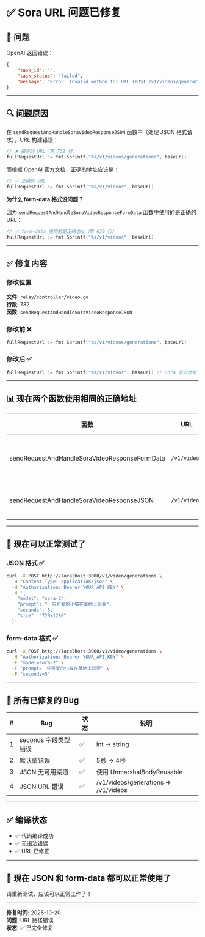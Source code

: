 # ✅ Sora URL 问题已修复

## 🐛 问题

OpenAI 返回错误：
```json
{
    "task_id": "",
    "task_status": "failed",
    "message": "Error: Invalid method for URL (POST /v1/videos/generations) (type: invalid_request_error, code: )"
}
```

---

## 🔍 问题原因

在 `sendRequestAndHandleSoraVideoResponseJSON` 函数中（处理 JSON 格式请求），URL 构建错误：

```go
// ❌ 错误的 URL（第 732 行）
fullRequestUrl := fmt.Sprintf("%s/v1/videos/generations", baseUrl)
```

而根据 OpenAI 官方文档，正确的地址应该是：
```go
// ✅ 正确的 URL
fullRequestUrl := fmt.Sprintf("%s/v1/videos", baseUrl)
```

**为什么 form-data 格式没问题？**

因为 `sendRequestAndHandleSoraVideoResponseFormData` 函数中使用的是正确的 URL：
```go
// ✅ form-data 使用的是正确地址（第 639 行）
fullRequestUrl := fmt.Sprintf("%s/v1/videos", baseUrl)
```

---

## ✅ 修复内容

### 修改位置

**文件**: `relay/controller/video.go`  
**行数**: 732  
**函数**: `sendRequestAndHandleSoraVideoResponseJSON`

### 修改前 ❌
```go
fullRequestUrl := fmt.Sprintf("%s/v1/videos/generations", baseUrl)
```

### 修改后 ✅
```go
fullRequestUrl := fmt.Sprintf("%s/v1/videos", baseUrl) // Sora 官方地址
```

---

## 📊 现在两个函数使用相同的正确地址

| 函数 | URL | 状态 |
|------|-----|------|
| sendRequestAndHandleSoraVideoResponseFormData | `/v1/videos` | ✅ 一直正确 |
| sendRequestAndHandleSoraVideoResponseJSON | `/v1/videos` | ✅ 已修复 |

---

## 🧪 现在可以正常测试了

### JSON 格式 ✅

```bash
curl -X POST http://localhost:3000/v1/video/generations \
  -H "Content-Type: application/json" \
  -H "Authorization: Bearer YOUR_API_KEY" \
  -d '{
    "model": "sora-2",
    "prompt": "一只可爱的小猫在草地上玩耍",
    "seconds": 5,
    "size": "720x1280"
  }'
```

### form-data 格式 ✅

```bash
curl -X POST http://localhost:3000/v1/video/generations \
  -H "Authorization: Bearer YOUR_API_KEY" \
  -F "model=sora-2" \
  -F "prompt=一只可爱的小猫在草地上玩耍" \
  -F "seconds=5"
```

---

## 📝 所有已修复的 Bug

| # | Bug | 状态 | 说明 |
|---|-----|------|------|
| 1 | seconds 字段类型错误 | ✅ | int → string |
| 2 | 默认值错误 | ✅ | 5秒 → 4秒 |
| 3 | JSON 无可用渠道 | ✅ | 使用 UnmarshalBodyReusable |
| 4 | JSON URL 错误 | ✅ | /v1/videos/generations → /v1/videos |

---

## ✅ 编译状态

- ✅ 代码编译成功
- ✅ 无语法错误
- ✅ URL 已修正

---

## 🎉 现在 JSON 和 form-data 都可以正常使用了

请重新测试，应该可以正常工作了！

---

**修复时间**: 2025-10-20  
**问题**: URL 路径错误  
**状态**: ✅ 已完全修复

